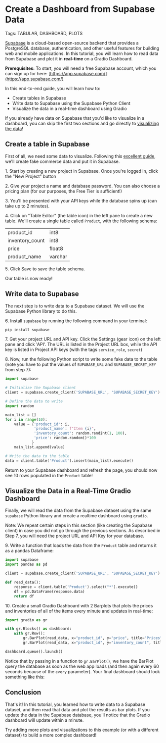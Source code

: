 # Create a Dashboard from Supabase Data

Tags: TABULAR, DASHBOARD, PLOTS

[Supabase](https://supabase.com/) is a cloud-based open-source backend that provides a PostgreSQL database, authentication, and other useful features for building web and mobile applications. In this tutorial, you will learn how to read data from Supabase and plot it in **real-time** on a Gradio Dashboard.

**Prerequisites:** To start, you will need a free Supabase account, which you can sign up for here: [https://app.supabase.com/](https://app.supabase.com/)

In this end-to-end guide, you will learn how to:

- Create tables in Supabase
- Write data to Supabase using the Supabase Python Client
- Visualize the data in a real-time dashboard using Gradio

If you already have data on Supabase that you'd like to visualize in a dashboard, you can skip the first two sections and go directly to [visualizing the data](#visualize-the-data-in-a-real-time-gradio-dashboard)!

## Create a table in Supabase

First of all, we need some data to visualize. Following this [excellent guide](https://supabase.com/blog/loading-data-supabase-python), we'll create fake commerce data and put it in Supabase.

1\. Start by creating a new project in Supabase. Once you're logged in, click the "New Project" button

2\. Give your project a name and database password. You can also choose a pricing plan (for our purposes, the Free Tier is sufficient!)

3\. You'll be presented with your API keys while the database spins up (can take up to 2 minutes).

4\. Click on "Table Editor" (the table icon) in the left pane to create a new table. We'll create a single table called `Product`, with the following schema:

<center>
<table>
<tr><td>product_id</td><td>int8</td></tr>
<tr><td>inventory_count</td><td>int8</td></tr>
<tr><td>price</td><td>float8</td></tr>
<tr><td>product_name</td><td>varchar</td></tr>
</table>
</center>

5\. Click Save to save the table schema.

Our table is now ready!

## Write data to Supabase

The next step is to write data to a Supabase dataset. We will use the Supabase Python library to do this.

6\. Install `supabase` by running the following command in your terminal:

```bash
pip install supabase
```

7\. Get your project URL and API key. Click the Settings (gear icon) on the left pane and click 'API'. The URL is listed in the Project URL box, while the API key is listed in Project API keys (with the tags `service_role`, `secret`)

8\. Now, run the following Python script to write some fake data to the table (note you have to put the values of `SUPABASE_URL` and `SUPABASE_SECRET_KEY` from step 7):

```python
import supabase

# Initialize the Supabase client
client = supabase.create_client('SUPABASE_URL', 'SUPABASE_SECRET_KEY')

# Define the data to write
import random

main_list = []
for i in range(10):
    value = {'product_id': i,
             'product_name': f"Item {i}",
             'inventory_count': random.randint(1, 100),
             'price': random.random()*100
            }
    main_list.append(value)

# Write the data to the table
data = client.table('Product').insert(main_list).execute()
```

Return to your Supabase dashboard and refresh the page, you should now see 10 rows populated in the `Product` table!

## Visualize the Data in a Real-Time Gradio Dashboard

Finally, we will read the data from the Supabase dataset using the same `supabase` Python library and create a realtime dashboard using `gradio`.

Note: We repeat certain steps in this section (like creating the Supabase client) in case you did not go through the previous sections. As described in Step 7, you will need the project URL and API Key for your database.

9\. Write a function that loads the data from the `Product` table and returns it as a pandas Dataframe:

```python
import supabase
import pandas as pd

client = supabase.create_client('SUPABASE_URL', 'SUPABASE_SECRET_KEY')

def read_data():
    response = client.table('Product').select("*").execute()
    df = pd.DataFrame(response.data)
    return df
```

10\. Create a small Gradio Dashboard with 2 Barplots that plots the prices and inventories of all of the items every minute and updates in real-time:

```python
import gradio as gr

with gr.Blocks() as dashboard:
    with gr.Row():
        gr.BarPlot(read_data, x="product_id", y="price", title="Prices", every=gr.Timer(60))
        gr.BarPlot(read_data, x="product_id", y="inventory_count", title="Inventory", every=gr.Timer(60))

dashboard.queue().launch()
```

Notice that by passing in a function to `gr.BarPlot()`, we have the BarPlot query the database as soon as the web app loads (and then again every 60 seconds because of the `every` parameter). Your final dashboard should look something like this:

<gradio-app space="gradio/supabase"></gradio-app>

## Conclusion

That's it! In this tutorial, you learned how to write data to a Supabase dataset, and then read that data and plot the results as bar plots. If you update the data in the Supabase database, you'll notice that the Gradio dashboard will update within a minute.

Try adding more plots and visualizations to this example (or with a different dataset) to build a more complex dashboard!
